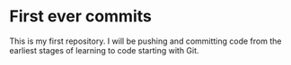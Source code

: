 # First ever commits

This is my first repository. I will be pushing and committing code from the earliest stages of learning to code starting with Git.
